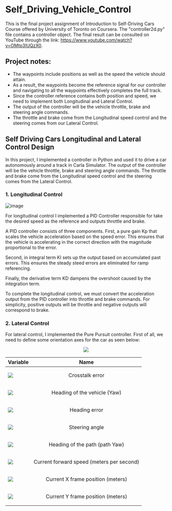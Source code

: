 # Self_Driving_Vehicle_Control

This is the final project assignment of Introduction to Self-Driving Cars Course offered by University of Toronto on Coursera. The "controller2d.py" file contains a controller object. The final result can be consulted on YouTube through the link: https://www.youtube.com/watch?v=OMtp3IUQzX0.

## Project notes:

* The waypoints include positions as well as the speed the vehicle should attain.
* As a result, the waypoints become the reference signal for our controller and navigating to all the waypoints effectively completes the full track.
* Since the controller reference contains both position and speed, we need to implement both Longitudinal and Lateral Control.
* The output of the controller will be the vehicle throttle, brake and steering angle commands.
* The throttle and brake come from the Longitudinal speed control and the steering comes from our Lateral Control.

## Self Driving Cars Longitudinal and Lateral Control Design
In this project, I implemented a controller in Python and used it to drive a car autonomously around a track in Carla Simulator. The output of the controller will be the vehicle throttle, brake and steering angle commands. The throttle and brake come from the Longitudinal speed control and the steering comes from the Lateral Control.

### 1. Longitudinal Control
![image](https://github.com/mattsousaa/Self_Driving_Vehicle_Control/blob/master/images/pid_longitudinal.png)

For longitudinal control I implemented a PID Controller responsible for take the desired speed as the reference and outputs throttle and brake.

A PID controller consists of three components. First, a pure gain Kp that scales the vehicle acceleration based on the speed error. This ensures that the vehicle is accelerating in the correct direction with the magnitude proportional to the error.

Second, in integral term KI sets up the output based on accumulated past errors. This ensures the steady steed errors are eliminated for ramp referencing.

Finally, the derivative term KD dampens the overshoot caused by the integration term.

To complete the longitudinal control, we must convert the acceleration output from the PID controller into throttle and brake commands. For simplicity, positive outputs will be throttle and negative outputs will correspond to brake.

### 2. Lateral Control

For lateral control, I implemented the Pure Pursuit controller. First of all, we need to define some orientation axes for the car as seen below:

<p align="center">
<img src="https://github.com/mattsousaa/Self_Driving_Vehicle_Control/blob/master/images/car_axles.png"/>
</p>

| Variable   |      Name      | 
|----------|:-------------:|
| **<p><img src="https://render.githubusercontent.com/render/math?math=e"></p>** | Crosstalk error |
| **<p><img src="https://render.githubusercontent.com/render/math?math=\theta_c"></p>** | Heading of the vehicle (Yaw) |
| **<p><img src="https://render.githubusercontent.com/render/math?math=\psi"></p>** | Heading error |
| **<p><img src="https://render.githubusercontent.com/render/math?math=\delta"></p>** | Steering angle |
| **<p><img src="https://render.githubusercontent.com/render/math?math=\psi %2B\theta_c"></p>** | Heading of the path (path Yaw) |
| **<p><img src="https://render.githubusercontent.com/render/math?math=v"></p>** | Current forward speed (meters per second) |
| **<p><img src="https://render.githubusercontent.com/render/math?math=x_c"></p>** | Current X frame position (meters) |
| **<p><img src="https://render.githubusercontent.com/render/math?math=y_c"></p>** | Current Y frame position (meters) |





